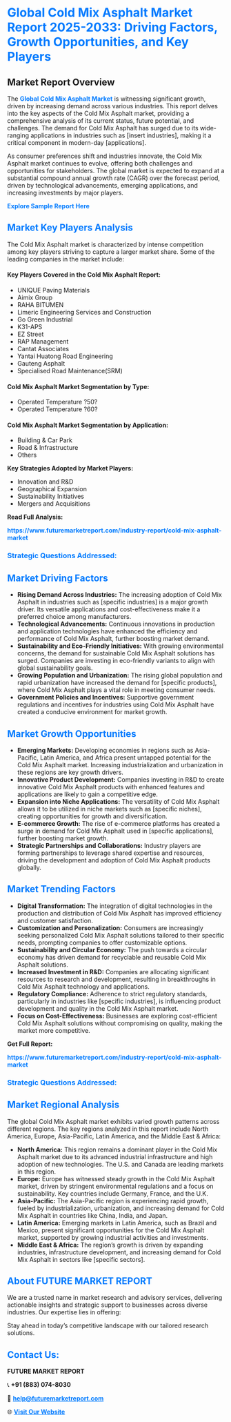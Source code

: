 <h1 style="color: #007BFF;">Global Cold Mix Asphalt Market Report 2025-2033: Driving Factors, Growth Opportunities, and Key Players</h1>

<section id="overview">
<h2>Market Report Overview</h2>
<p>The <a href="https://www.futuremarketreport.com/industry-report/cold-mix-asphalt-market" style="color: #007BFF; text-decoration: none;"><strong>Global Cold Mix Asphalt Market</strong></a> is witnessing significant growth, driven by increasing demand across various industries. This report delves into the key aspects of the Cold Mix Asphalt market, providing a comprehensive analysis of its current status, future potential, and challenges. The demand for Cold Mix Asphalt has surged due to its wide-ranging applications in industries such as [insert industries], making it a critical component in modern-day [applications].</p>
<p>As consumer preferences shift and industries innovate, the Cold Mix Asphalt market continues to evolve, offering both challenges and opportunities for stakeholders. The global market is expected to expand at a substantial compound annual growth rate (CAGR) over the forecast period, driven by technological advancements, emerging applications, and increasing investments by major players.</p>
</section>

<section id="overview">
<p><a href="https://www.futuremarketreport.com/request-sample/reportId=26122" style="color: #007BFF; text-decoration: none;"><strong>Explore Sample Report Here</strong></a></p>
</section>

<section id="key-players">
<h2 style="color: #007BFF;">Market Key Players Analysis</h2>
<p>The Cold Mix Asphalt market is characterized by intense competition among key players striving to capture a larger market share. Some of the leading companies in the market include:</p>
<h4>Key Players Covered in the Cold Mix Asphalt Report:</h4>
<ul><li>UNIQUE Paving Materials</li><li>Aimix Group</li><li>RAHA BITUMEN</li><li>Limeric Engineering Services and Construction</li><li>Go Green Industrial</li><li>K31-APS</li><li>EZ Street</li><li>RAP Management</li><li>Cantat Associates</li><li>Yantai Huatong Road Engineering</li><li>Gauteng Asphalt</li><li>Specialised Road Maintenance(SRM)</li></ul>
<h4>Cold Mix Asphalt Market Segmentation by Type:</h4>
<ul><li>Operated Temperature ?50?</li><li>Operated Temperature ?60?</li></ul>

<h4>Cold Mix Asphalt Market Segmentation by Application:</h4>
<ul><li>Building &amp; Car Park</li><li>Road &amp; Infrastructure</li><li>Others</li></ul>
<p><strong>Key Strategies Adopted by Market Players:</strong></p>
<ul>
<li>Innovation and R&D</li>
<li>Geographical Expansion</li>
<li>Sustainability Initiatives</li>
<li>Mergers and Acquisitions</li>
</ul>
</section>

<section>
<p><strong>Read Full Analysis: </strong></p><a href="https://www.futuremarketreport.com/industry-report/cold-mix-asphalt-market" style="color: #007BFF; text-decoration: none;"><strong>https://www.futuremarketreport.com/industry-report/cold-mix-asphalt-market</strong></a>
<h3 style="color: #007BFF;">Strategic Questions Addressed:</h3>
</section>

<section id="driving-factors">
<h2 style="color: #007BFF;">Market Driving Factors</h2>
<ul>
<li><strong>Rising Demand Across Industries:</strong> The increasing adoption of Cold Mix Asphalt in industries such as [specific industries] is a major growth driver. Its versatile applications and cost-effectiveness make it a preferred choice among manufacturers.</li>
<li><strong>Technological Advancements:</strong> Continuous innovations in production and application technologies have enhanced the efficiency and performance of Cold Mix Asphalt, further boosting market demand.</li>
<li><strong>Sustainability and Eco-Friendly Initiatives:</strong> With growing environmental concerns, the demand for sustainable Cold Mix Asphalt solutions has surged. Companies are investing in eco-friendly variants to align with global sustainability goals.</li>
<li><strong>Growing Population and Urbanization:</strong> The rising global population and rapid urbanization have increased the demand for [specific products], where Cold Mix Asphalt plays a vital role in meeting consumer needs.</li>
<li><strong>Government Policies and Incentives:</strong> Supportive government regulations and incentives for industries using Cold Mix Asphalt have created a conducive environment for market growth.</li>
</ul>
</section>

<section id="growth-opportunities">
<h2 style="color: #007BFF;">Market Growth Opportunities</h2>
<ul>
<li><strong>Emerging Markets:</strong> Developing economies in regions such as Asia-Pacific, Latin America, and Africa present untapped potential for the Cold Mix Asphalt market. Increasing industrialization and urbanization in these regions are key growth drivers.</li>
<li><strong>Innovative Product Development:</strong> Companies investing in R&D to create innovative Cold Mix Asphalt products with enhanced features and applications are likely to gain a competitive edge.</li>
<li><strong>Expansion into Niche Applications:</strong> The versatility of Cold Mix Asphalt allows it to be utilized in niche markets such as [specific niches], creating opportunities for growth and diversification.</li>
<li><strong>E-commerce Growth:</strong> The rise of e-commerce platforms has created a surge in demand for Cold Mix Asphalt used in [specific applications], further boosting market growth.</li>
<li><strong>Strategic Partnerships and Collaborations:</strong> Industry players are forming partnerships to leverage shared expertise and resources, driving the development and adoption of Cold Mix Asphalt products globally.</li>
</ul>
</section>

<section id="trending-factors">
<h2 style="color: #007BFF;">Market Trending Factors</h2>
<ul>
<li><strong>Digital Transformation:</strong> The integration of digital technologies in the production and distribution of Cold Mix Asphalt has improved efficiency and customer satisfaction.</li>
<li><strong>Customization and Personalization:</strong> Consumers are increasingly seeking personalized Cold Mix Asphalt solutions tailored to their specific needs, prompting companies to offer customizable options.</li>
<li><strong>Sustainability and Circular Economy:</strong> The push towards a circular economy has driven demand for recyclable and reusable Cold Mix Asphalt solutions.</li>
<li><strong>Increased Investment in R&D:</strong> Companies are allocating significant resources to research and development, resulting in breakthroughs in Cold Mix Asphalt technology and applications.</li>
<li><strong>Regulatory Compliance:</strong> Adherence to strict regulatory standards, particularly in industries like [specific industries], is influencing product development and quality in the Cold Mix Asphalt market.</li>
<li><strong>Focus on Cost-Effectiveness:</strong> Businesses are exploring cost-efficient Cold Mix Asphalt solutions without compromising on quality, making the market more competitive.</li>
</ul>
</section>

<section>
<p><strong>Get Full Report: </strong></p><a href="https://www.futuremarketreport.com/industry-report/cold-mix-asphalt-market" style="color: #007BFF; text-decoration: none;"><strong>https://www.futuremarketreport.com/industry-report/cold-mix-asphalt-market</strong></a>
<h3 style="color: #007BFF;">Strategic Questions Addressed:</h3>
</section>


<section id="regional-analysis">
<h2 style="color: #007BFF;">Market Regional Analysis</h2>
<p>The global Cold Mix Asphalt market exhibits varied growth patterns across different regions. The key regions analyzed in this report include North America, Europe, Asia-Pacific, Latin America, and the Middle East & Africa:</p>
<ul>
<li><strong>North America:</strong> This region remains a dominant player in the Cold Mix Asphalt market due to its advanced industrial infrastructure and high adoption of new technologies. The U.S. and Canada are leading markets in this region.</li>
<li><strong>Europe:</strong> Europe has witnessed steady growth in the Cold Mix Asphalt market, driven by stringent environmental regulations and a focus on sustainability. Key countries include Germany, France, and the U.K.</li>
<li><strong>Asia-Pacific:</strong> The Asia-Pacific region is experiencing rapid growth, fueled by industrialization, urbanization, and increasing demand for Cold Mix Asphalt in countries like China, India, and Japan.</li>
<li><strong>Latin America:</strong> Emerging markets in Latin America, such as Brazil and Mexico, present significant opportunities for the Cold Mix Asphalt market, supported by growing industrial activities and investments.</li>
<li><strong>Middle East & Africa:</strong> The region’s growth is driven by expanding industries, infrastructure development, and increasing demand for Cold Mix Asphalt in sectors like [specific sectors].</li>
</ul>
</section>

<footer>
<h2 style="color: #007BFF;">About FUTURE MARKET REPORT</h2>
<p>We are a trusted name in market research and advisory services, delivering actionable insights and strategic support to businesses across diverse industries. Our expertise lies in offering:</p>

<p>Stay ahead in today’s competitive landscape with our tailored research solutions.</p>

<h2 style="color: #007BFF;">Contact Us:</h2>
<p><strong>FUTURE MARKET REPORT</strong></p>
<p>📞 <strong>+91 (883) 074-8030</strong></p>
<p>📧 <strong><a href="mailto:help@futuremarketreport.com" style="color: #007BFF;">help@futuremarketreport.com</a></strong></p>
<p>🌐 <strong><a href="https://www.futuremarketreport.com/" style="color: #007BFF;">Visit Our Website</a></strong></p>
</footer>